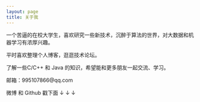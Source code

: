 ```yaml
---
layout: page
title: 关于我 
---
```


<p>
一个苦逼的在校大学生，喜欢研究一些新技术，沉醉于算法的世界，对大数据和机器学习有浓厚兴趣。
<p>
平时喜欢整理个人博客，逛逛技术论坛。
<p>
了解一些C/C++ 和 Java 的知识，希望能和更多朋友一起交流、学习。
<p>
邮箱：995107866@qq.com
<p>
微博 和 Github                           戳下面  ↓ ↓ ↓
